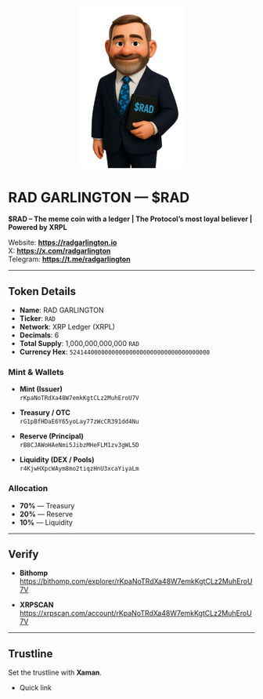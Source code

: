 <p align="center">
  <img src="https://github.com/radgarlington/radgarlington.io/blob/main/assets/rad_garlington.png?raw=true" alt="$RAD Logo" width="220">
</p>

# RAD GARLINGTON — $RAD

**$RAD – The meme coin with a ledger | The Protocol’s most loyal believer | Powered by XRPL**

Website: **https://radgarlington.io**  
X: **https://x.com/radgarlington**  
Telegram: **https://t.me/radgarlington**

---

## Token Details

- **Name**: RAD GARLINGTON  
- **Ticker**: `RAD`  
- **Network**: XRP Ledger (XRPL)  
- **Decimals**: 6  
- **Total Supply**: 1,000,000,000,000 `RAD`  
- **Currency Hex**: `5241440000000000000000000000000000000000`

### Mint & Wallets

- **Mint (Issuer)**  
  `rKpaNoTRdXa48W7emkKgtCLz2MuhEroU7V`

- **Treasury / OTC**  
  `rG1pBfHDaE6Y65yoLay77zWcCR391dd4Nu`

- **Reserve (Principal)**  
  `rB8CJAWoHAeNmi5JibzMHeFLM1zv3gWL5D`

- **Liquidity (DEX / Pools)**  
  `r4KjwHXpcWAym8mo2tiqzHnU3xcaYiyaLm`

### Allocation

- **70%** — Treasury  
- **20%** — Reserve  
- **10%** — Liquidity

---

## Verify

- **Bithomp**  
  https://bithomp.com/explorer/rKpaNoTRdXa48W7emkKgtCLz2MuhEroU7V

- **XRPSCAN**  
  https://xrpscan.com/account/rKpaNoTRdXa48W7emkKgtCLz2MuhEroU7V

---

## Trustline

Set the trustline with **Xaman**.

- Quick link  
